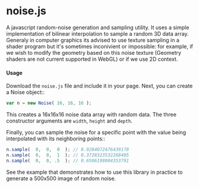noise.js
========

A javascript random-noise generation and sampling utility. It uses a simple
implementation of bilinear interpolation to sample a random 3D data array. 
Generaly in computer graphics its advised to use texture sampling in a shader
program but it's sometimes inconivient or impossible: for example, if we wish
to modify the geometry based on this noise texture (Geometry shaders are not 
current supported in WebGL) or if we use 2D context.


#### Usage

Download the `noise.js` file and include it in your page. Next, you can 
create a Noise object::

```javascript
var n = new Noise( 16, 16, 16 );
```

This creates a 16x16x16 noise data array with random data. The three 
constructor arguments are `width`, `height` and `depth`.

Finally, you can sample the noise for a specific point with the value
being interpolated with its neighboring points::

```javascript
n.sample(  0,  0,  0  ); // 0.9284072476439178
n.sample(  0,  0,  1  ); // 0.3728323532268405
n.sample(  0,  0, .5  ); // 0.6506198004353791
```

See the example that demonstrates how to use this library in practice to
generate a 500x500 image of random noise.
